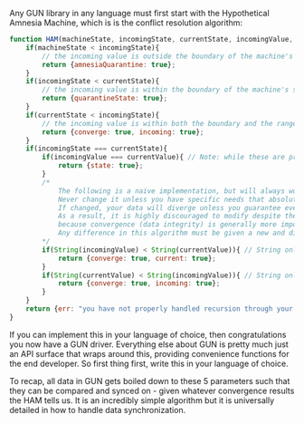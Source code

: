 Any GUN library in any language must first start with the Hypothetical Amnesia Machine, which is is the conflict resolution algorithm:

```javascript
function HAM(machineState, incomingState, currentState, incomingValue, currentValue){
	if(machineState < incomingState){
		// the incoming value is outside the boundary of the machine's state, it must be reprocessed in another state.
		return {amnesiaQuarantine: true};
	}
	if(incomingState < currentState){
		// the incoming value is within the boundary of the machine's state, but not within the range.
		return {quarantineState: true};
	}
	if(currentState < incomingState){
		// the incoming value is within both the boundary and the range of the machine's state.
		return {converge: true, incoming: true};
	}
	if(incomingState === currentState){
		if(incomingValue === currentValue){ // Note: while these are practically the same, the deltas could be technically different
			return {state: true};
		}
		/*
			The following is a naive implementation, but will always work.
			Never change it unless you have specific needs that absolutely require it.
			If changed, your data will diverge unless you guarantee every peer's algorithm has also been changed to be the same.
			As a result, it is highly discouraged to modify despite the fact that it is naive,
			because convergence (data integrity) is generally more important.
			Any difference in this algorithm must be given a new and different name.
		*/
		if(String(incomingValue) < String(currentValue)){ // String only works on primitive values!
			return {converge: true, current: true};
		}
		if(String(currentValue) < String(incomingValue)){ // String only works on primitive values!
			return {converge: true, incoming: true};
		}
	}
	return {err: "you have not properly handled recursion through your data or filtered it as JSON"};
}
```
If you can implement this in your language of choice, then congratulations you now have a GUN driver. Everything else about GUN is pretty much just an API surface that wraps around this, providing convenience functions for the end developer. So first thing first, write this in your language of choice.

To recap, all data in GUN gets boiled down to these 5 parameters such that they can be compared and synced on - given whatever convergence results the HAM tells us. It is an incredibly simple algorithm but it is universally detailed in how to handle data synchronization.